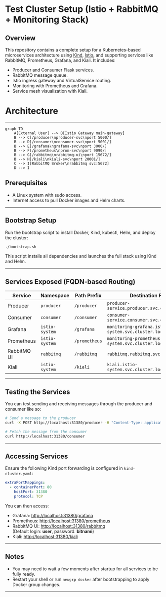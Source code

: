 # Test Cluster Setup (Istio + RabbitMQ + Monitoring Stack)

## Overview

This repository contains a complete setup for a Kubernetes-based microservices architecture using [Kind](https://kind.sigs.k8s.io/), [Istio](https://istio.io/), and supporting services like RabbitMQ, Prometheus, Grafana, and Kiali. It includes:

- Producer and Consumer Flask services.
- RabbitMQ message queue.
- Istio ingress gateway and VirtualService routing.
- Monitoring with Prometheus and Grafana.
- Service mesh visualization with Kiali.

# Architecture
---

```mermaid
graph TD
    A[External User] --> B[Istio Gateway main-gateway]
    B --> C[/producer\nproducer-svc\nport 5000/]
    B --> D[/consumer\nconsumer-svc\nport 5001/]
    B --> E[/grafana\ngrafana-svc\nport 3000/]
    B --> F[/prometheus\nprom-svc\nport 9090/]
    B --> G[/rabbitmq\nrabbitmq-ui\nport 15672/]
    B --> H[/kiali\nkiali-svc\nport 20001/]
    C --> I[RabbitMQ Broker\nrabbitmq svc:5672]
    D --> I
```



## Prerequisites

- A Linux system with sudo access.
- Internet access to pull Docker images and Helm charts.

---

## Bootstrap Setup

Run the bootstrap script to install Docker, Kind, kubectl, Helm, and deploy the cluster:

```bash
./bootstrap.sh
```

This script installs all dependencies and launches the full stack using Kind and Helm.

---

## Services Exposed (FQDN-based Routing)

| Service      | Namespace     | Path Prefix   | Destination FQDN                                             | Port  |
|--------------|---------------|----------------|---------------------------------------------------------------|-------|
| Producer     | `producer`    | `/producer`    | `producer-service.producer.svc.cluster.local`                 | 5000  |
| Consumer     | `consumer`    | `/consumer`    | `consumer-service.consumer.svc.cluster.local`                 | 5001  |
| Grafana      | `istio-system`| `/grafana`     | `monitoring-grafana.istio-system.svc.cluster.local`           | 3000  |
| Prometheus   | `istio-system`| `/prometheus`  | `monitoring-prometheus-server.istio-system.svc.cluster.local` | 9090  |
| RabbitMQ UI  | `rabbitmq`    | `/rabbitmq`    | `rabbitmq.rabbitmq.svc.cluster.local`                         | 15672 |
| Kiali        | `istio-system`| `/kiali`       | `kiali.istio-system.svc.cluster.local`                        | 20001 |

---

## Testing the Services

You can test sending and receiving messages through the producer and consumer like so:

```bash
# Send a message to the producer
curl -X POST http://localhost:31380/producer -H "Content-Type: application/json" -d '{"message": "Hello, Rabbit!"}'

# Fetch the message from the consumer
curl http://localhost:31380/consumer
```

---

## Accessing Services

Ensure the following Kind port forwarding is configured in `kind-cluster.yaml`:

```yaml
extraPortMappings:
  - containerPort: 80
    hostPort: 31380
    protocol: TCP
```

You can then access:

- Grafana: [http://localhost:31380/grafana](http://localhost:31380/grafana)
- Prometheus: [http://localhost:31380/prometheus](http://localhost:31380/prometheus)
- RabbitMQ UI: [http://localhost:31380/rabbitmq](http://localhost:31380/rabbitmq)  
  (Default login: **user**, password: **bitnami**)
- Kiali: [http://localhost:31380/kiali](http://localhost:31380/kiali)

---

## Notes

- You may need to wait a few moments after startup for all services to be fully ready.
- Restart your shell or run `newgrp docker` after bootstrapping to apply Docker group changes.

---

